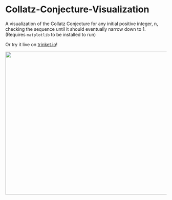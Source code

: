 # Collatz-Conjecture-Visualization

A visualization of the Collatz Conjecture for any initial positive integer, n, checking the sequence until it should eventually narrow down to 1.
(Requires `matplotlib` to be installed to run)<br/>

Or try it live on [trinket.io](https://trinket.io/python3/6b7f1d9c74)!

<img src="https://cdn.discordapp.com/attachments/342481673822404608/871477004199948308/unknown.png" width="800" height="446">
<br/>
